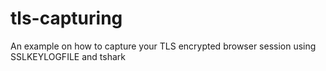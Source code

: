 # tls-capturing
An example on how to capture your TLS encrypted browser session using SSLKEYLOGFILE and tshark

